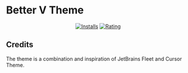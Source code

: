 # Better V Theme

<div align="center">

[![Installs](https://vsmarketplacebadges.dev/installs/rokartur.better-v-theme.svg?style=for-the-badge&colorA=181818&colorB=1F9CF0&label=Installs)](https://marketplace.visualstudio.com/items?itemName=rokartur.better-v-theme)
[![Rating](https://vsmarketplacebadges.dev/rating/rokartur.better-v-theme.svg?style=for-the-badge&colorA=181818&colorB=1F9CF0&label=Rating)](https://marketplace.visualstudio.com/items?itemName=rokartur.better-v-theme)

</div>

## Credits
The theme is a combination and inspiration of JetBrains Fleet and Cursor Theme.
